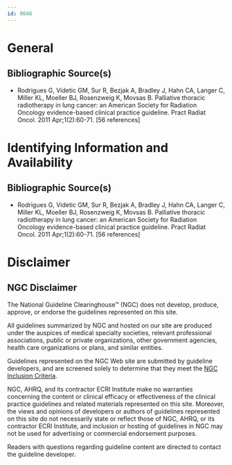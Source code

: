 ```yaml
---
id: 9046
---
```


# General

## Bibliographic Source(s)

- Rodrigues G, Videtic GM, Sur R, Bezjak A, Bradley J, Hahn CA, Langer C, Miller KL, Moeller BJ, Rosenzweig K, Movsas B. Palliative thoracic radiotherapy in lung cancer: an American Society for Radiation Oncology evidence-based clinical practice guideline. Pract Radiat Oncol. 2011 Apr;1(2):60-71. [56 references]

# Identifying Information and Availability

## Bibliographic Source(s)

- Rodrigues G, Videtic GM, Sur R, Bezjak A, Bradley J, Hahn CA, Langer C, Miller KL, Moeller BJ, Rosenzweig K, Movsas B. Palliative thoracic radiotherapy in lung cancer: an American Society for Radiation Oncology evidence-based clinical practice guideline. Pract Radiat Oncol. 2011 Apr;1(2):60-71. [56 references]

# Disclaimer

## NGC Disclaimer

The National Guideline Clearinghouse™ (NGC) does not develop, produce, approve, or endorse the guidelines represented on this site.

All guidelines summarized by NGC and hosted on our site are produced under the auspices of medical specialty societies, relevant professional associations, public or private organizations, other government agencies, health care organizations or plans, and similar entities.

Guidelines represented on the NGC Web site are submitted by guideline developers, and are screened solely to determine that they meet the [NGC Inclusion Criteria](/help-and-about/summaries/inclusion-criteria).

NGC, AHRQ, and its contractor ECRI Institute make no warranties concerning the content or clinical efficacy or effectiveness of the clinical practice guidelines and related materials represented on this site. Moreover, the views and opinions of developers or authors of guidelines represented on this site do not necessarily state or reflect those of NGC, AHRQ, or its contractor ECRI Institute, and inclusion or hosting of guidelines in NGC may not be used for advertising or commercial endorsement purposes.

Readers with questions regarding guideline content are directed to contact the guideline developer.

